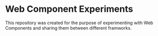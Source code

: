 # Web Component Experiments

This repository was created for the purpose of experimenting with Web Components
and sharing them between different framworks.
